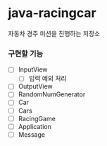 # java-racingcar
자동차 경주 미션을 진행하는 저장소

### 구현할 기능
* [ ] InputView
    * [ ] 입력 예외 처리
* [ ] OutputView
* [ ] RandomNumGenerator
* [ ] Car
* [ ] Cars
* [ ] RacingGame
* [ ] Application
* [ ] Message